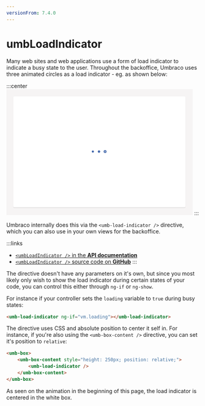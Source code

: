 ```yaml
---
versionFrom: 7.4.0
---
```


# umbLoadIndicator

Many web sites and web applications use a form of load indicator to indicate a busy state to the user. Throughout the backoffice, Umbraco uses three animated circles as a load indicator - eg. as shown below:

:::center
![Example of the load indicator](images/umbLoadIndicator.gif)
:::

Umbraco internally does this via the `<umb-load-indicator />` directive, which you can also use in your own views for the backoffice.

:::links

- [`<umbLoadIndicator />` in the **API documentation**](/apidocs/v8/ui/#/api/umbraco.directives.directive:umbLoadIndicator)
- [`<umbLoadIndicator />` source code on **GitHub**](https://github.com/umbraco/Umbraco-CMS/blob/v8/contrib/src/Umbraco.Web.UI.Client/src/common/directives/components/umbloadindicator.directive.js)
:::

The directive doesn't have any parameters on it's own, but since you most likely only wish to show the load indicator during certain states of your code, you can control this  either through `ng-if` or `ng-show`.

For instance if your controller sets the `loading` variable to `true` during busy states:

```html
<umb-load-indicator ng-if="vm.loading"></umb-load-indicator>
````

The directive uses CSS and absolute position to center it self in. For instance, if you're also using the `<umb-box-content />` directive, you can set it's position to `relative`:

```html
<umb-box>
    <umb-box-content style="height: 250px; position: relative;">
        <umb-load-indicator />
    </umb-box-content>
</umb-box>
```

As seen on the animation in the beginning of this page, the load indicator is centered in the white box.
